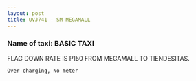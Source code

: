 ```yaml
---
layout: post
title: UVJ741 - SM MEGAMALL
---
```


### Name of taxi: BASIC TAXI

FLAG DOWN RATE IS P150 FROM MEGAMALL TO TIENDESITAS.

```Over charging, No meter```
